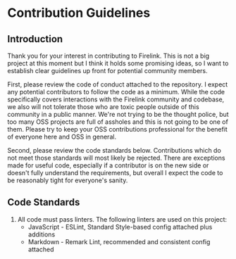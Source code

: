 # Contribution Guidelines

## Introduction

Thank you for your interest in contributing to Firelink. This is not a big
project at this moment but I think it holds some promising ideas, so I want to
establish clear guidelines up front for potential community members.

First, please review the code of conduct attached to the repository. I expect
any potential contributors to follow the code as a minimum. While the code
specifically covers interactions with the Firelink community and codebase, we
also will not tolerate those who are toxic people outside of this community in
a public manner. We're not trying to be the thought police, but too many OSS
projects are full of assholes and this is not going to be one of them. Please
try to keep your OSS contributions professional for the benefit of everyone here
and OSS in general.

Second, please review the code standards below. Contributions which do not meet
those standards will most likely be rejected. There are exceptions made for
useful code, especially if a contributor is on the new side or doesn't fully
understand the requirements, but overall I expect the code to be reasonably
tight for everyone's sanity.

## Code Standards

1.  All code must pass linters. The following linters are used on this project:
    -   JavaScript - ESLint, Standard Style-based config attached plus additions
    -   Markdown - Remark Lint, recommended and consistent config attached
